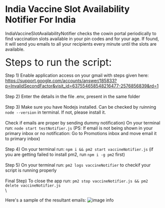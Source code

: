 # India Vaccine Slot Availability Notifier For India
IndiaVaccineSlotAvailabilityNotifier checks the cowin portal periodically to find vaccination slots available in your pin codes and for your age. If found, it will send you emails to all your recipients every minute until the slots are available.


<font size="6"> Steps to run the script: </font> 

Step 1) Enable application access on your gmail with steps given here:
https://support.google.com/accounts/answer/185833?p=InvalidSecondFactor&visit_id=637554658548216477-2576856839&rd=1  
\
Step 2) Enter the details in the file .env, present in the same folder
\
\
Step 3) Make sure you have Nodejs installed. Can be checked by ruinning `node --version` in terminal. If not, please install it.
\
\
Check if emails are proper by sending dummy notification) On your terminal run: `node start testNotifier.js`
(PS: If email is not being shown in your primary inbox or no notification: Go to Promotions inbox and move email it to primary inbox)
\
\
Step 4) On your terminal run: `npm i && pm2 start vaccineNotifier.js` (if you are getting failed to install pm2, run `npm i -g pm2` first)
\
\
Step 5) On your terminal run: `pm2 logs vaccineNotifier` to checkif your script is running properly
\
\
Final Step) To close the app run: `pm2 stop vaccineNotifier.js && pm2 delete vaccineNotifier.js`
\
\


Here's a sample of the resultant emails:
![image info](./sampleEmail.png)

